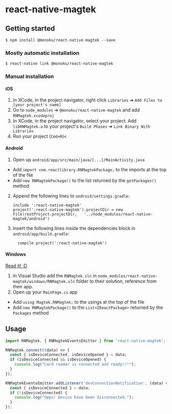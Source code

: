 
# react-native-magtek

## Getting started

`$ npm install @monoku/react-native-magtek --save`

### Mostly automatic installation

`$ react-native link @monoku/react-native-magtek`

### Manual installation

#### iOS

1. In XCode, in the project navigator, right click `Libraries` ➜ `Add Files to [your project's name]`
2. Go to `node_modules` ➜ `@monoku/react-native-magtek` and add `RNMagtek.xcodeproj`
3. In XCode, in the project navigator, select your project. Add `libRNMagtek.a` to your project's `Build Phases` ➜ `Link Binary With Libraries`
4. Run your project (`Cmd+R`)<

#### Android

1. Open up `android/app/src/main/java/[...]/MainActivity.java`
  - Add `import com.reactlibrary.RNMagtekPackage;` to the imports at the top of the file
  - Add `new RNMagtekPackage()` to the list returned by the `getPackages()` method
2. Append the following lines to `android/settings.gradle`:
  	```
  	include ':react-native-magtek'
  	project(':react-native-magtek').projectDir = new File(rootProject.projectDir, 	'../node_modules/react-native-magtek/android')
  	```
3. Insert the following lines inside the dependencies block in `android/app/build.gradle`:
  	```
      compile project(':react-native-magtek')
  	```

#### Windows
[Read it! :D](https://github.com/ReactWindows/react-native)

1. In Visual Studio add the `RNMagtek.sln` in `node_modules/react-native-magtek/windows/RNMagtek.sln` folder to their solution, reference from their app.
2. Open up your `MainPage.cs` app
  - Add `using Magtek.RNMagtek;` to the usings at the top of the file
  - Add `new RNMagtekPackage()` to the `List<IReactPackage>` returned by the `Packages` method


## Usage
```javascript
import RNMagtek, { RNMagtekEventsEmitter } from 'react-native-magtek';

RNMagtek.connect((data) => {
  const { isDeviceConnected, isDeviceOpened } = data;
  if (isDeviceConnected && isDeviceOpened) {
    console.log("Card reader is connected and ready!!!");
  }
});

RNMagtekEventsEmitter.addListener('devConnectionNotification', (data) => {
  const { isDeviceConnected } = data;
  if (!isDeviceConnected) {
    console.log("Opps! Device have been disconnected.");
  }
});
```
